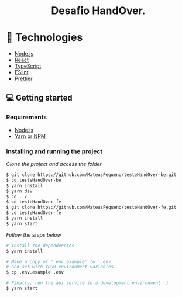 <div align="center">
  <h1>Desafio HandOver.</h1>
 
</div>


# 🚀 Technologies

- [Node.js](https://nodejs.org/en/)
- [React ](https://reactjs.org/)
- [TypeScript](https://www.typescriptlang.org/)
- [ESlint](https://eslint.org/)
- [Prettier](https://prettier.io/)

## 💻 Getting started

### Requirements

- [Node.js](https://nodejs.org/en/)
- [Yarn](https://classic.yarnpkg.com/) or [NPM](https://www.npmjs.com/)

### Installing and running the project

_Clone the project and access the folder_

```bash
$ git clone https://github.com/MateusPequeno/testeHandOver-be.git
$ cd testeHandOver-be
$ yarn install
$ yarn dev
$ cd ../
$ cd testeHandOver-fe
$ git clone https://github.com/MateusPequeno/testeHandOver-fe.git
$ cd testeHandOver-fe
$ yarn install
$ yarn start
```

_Follow the steps below_

```bash
# Install the dependencies
$ yarn install

# Make a copy of '.env.example' to '.env'
# and set with YOUR environment variables.
$ cp .env.example .env

# Finally, run the api service in a development environment :)
$ yarn start

```

<br>
